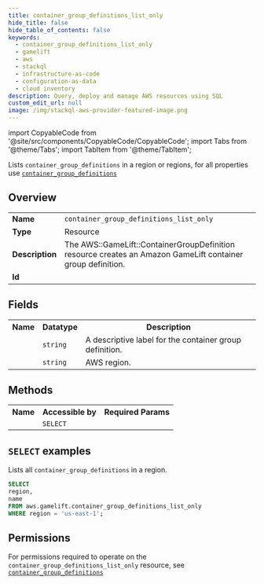 ```yaml
---
title: container_group_definitions_list_only
hide_title: false
hide_table_of_contents: false
keywords:
  - container_group_definitions_list_only
  - gamelift
  - aws
  - stackql
  - infrastructure-as-code
  - configuration-as-data
  - cloud inventory
description: Query, deploy and manage AWS resources using SQL
custom_edit_url: null
image: /img/stackql-aws-provider-featured-image.png
---
```


import CopyableCode from '@site/src/components/CopyableCode/CopyableCode';
import Tabs from '@theme/Tabs';
import TabItem from '@theme/TabItem';

Lists <code>container_group_definitions</code> in a region or regions, for all properties use <a href="/services/serviceName/container_group_definitions/"><code>container_group_definitions</code></a>

## Overview
<table>
<tbody>
<tr><td><b>Name</b></td><td><code>container_group_definitions_list_only</code></td></tr>
<tr><td><b>Type</b></td><td>Resource</td></tr>
<tr><td><b>Description</b></td><td>The AWS::GameLift::ContainerGroupDefinition resource creates an Amazon GameLift container group definition.</td></tr>
<tr><td><b>Id</b></td><td><CopyableCode code="aws.gamelift.container_group_definitions_list_only" /></td></tr>
</tbody>
</table>

## Fields
<table>
<tbody>
<tr><th>Name</th><th>Datatype</th><th>Description</th></tr><tr><td><CopyableCode code="name" /></td><td><code>string</code></td><td>A descriptive label for the container group definition.</td></tr>
<tr><td><CopyableCode code="region" /></td><td><code>string</code></td><td>AWS region.</td></tr>
</tbody>
</table>

## Methods

<table>
<tbody>
  <tr>
    <th>Name</th>
    <th>Accessible by</th>
    <th>Required Params</th>
  </tr>
  <tr>
    <td><CopyableCode code="list_resources" /></td>
    <td><code>SELECT</code></td>
    <td><CopyableCode code="region" /></td>
  </tr>
</tbody>
</table>

## `SELECT` examples
Lists all <code>container_group_definitions</code> in a region.
```sql
SELECT
region,
name
FROM aws.gamelift.container_group_definitions_list_only
WHERE region = 'us-east-1';
```


## Permissions

For permissions required to operate on the <code>container_group_definitions_list_only</code> resource, see <a href="/services/gamelift/container_group_definitions/#permissions"><code>container_group_definitions</code></a>

